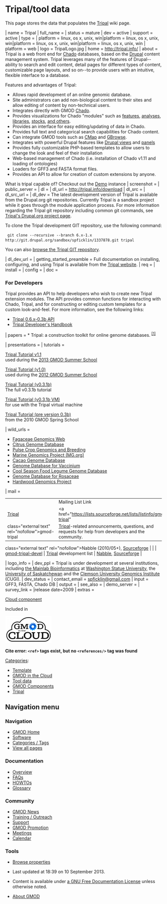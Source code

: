 



<span id="top"></span>


# <span dir="auto">Tripal/tool data</span>









This page stores the data that populates the
[Tripal](../Tripal.1 "Tripal") wiki page.

\| name = Tripal \| full_name = \| status = mature \|
dev = active \| support = active \| type = \| platform = linux, os x,
unix, win\|platform = linux, os x, unix, win\|platform = linux, os x,
unix, win\|platform = linux, os x, unix, win \| platform = web \| logo =
TripalLogo.jpg \| home =
<a href="http://tripal.info/" class="external free"
rel="nofollow">http://tripal.info/</a> \| about = Tripal is a web front
end for <a href="../Chado" class="mw-redirect" title="Chado">Chado</a>
databases, based on the
<a href="http://www.drupal.org" class="external text"
rel="nofollow">Drupal</a> content management system. Tripal leverages
many of the features of Drupal--ability to search and edit content,
detail pages for different types of content, customizable page layouts,
and so on--to provide users with an intuitive, flexible interface to a
database.

Features and advantages of Tripal:

- Allows rapid development of an online genomic database.
- Site administrators can add non-biological content to their sites and
  allow editing of content by non-technical users.
- Integrates directly with GMOD
  <a href="../Chado" class="mw-redirect" title="Chado">Chado</a>.
- Provides visualizations for Chado "modules" such as
  [features](../Chado_Sequence_Module "Chado Sequence Module"),
  [analyses](../Chado_Companalysis_Module "Chado Companalysis Module"),
  [libraries](../Chado_Library_Module "Chado Library Module"),
  [stocks](../Chado_Stock_Module "Chado Stock Module"), [and
  others](../Chado_Modules "Chado Modules").
- Provides an interface for easy editing/updating of data in Chado.
- Provides full text and categorical search capabilities for Chado
  content.
- Can integrate GMOD tools such as [CMap](../CMap.1 "CMap") and
  [GBrowse](../GBrowse.1 "GBrowse").
- Integrates with powerful Drupal features like
  <a href="http://drupal.org/project/views" class="external text"
  rel="nofollow">Drupal views</a> and
  <a href="http://drupal.org/project/panels" class="external text"
  rel="nofollow">panels</a>
- Provides fully customizable PHP-based templates to allow users to
  change the look and feel of their installation
- Web-based management of Chado (i.e. installation of Chado v1.11 and
  loading of ontologies)
- Loaders for GFF3 and FASTA format files.
- Provides an API to allow for creation of custom extensions by anyone.

What is tripal capable of? Checkout out the
<a href="http://tripal.gmod.oicr.on.ca/1.1/" class="external text"
rel="nofollow">Demo</a> instance \| screenshot = \| public_server = \|
dl = \| dl_url =
<a href="http://tripal.info/download" class="external free"
rel="nofollow">http://tripal.info/download</a> \| dl_src = \| dl_src_url
= \| dl_dev = The latest development version of Tripal is available from
the Drupal.org git repositories. Currently Tripal is a sandbox project
while it goes through the module application process. For more
information regarding the Tripal git repository including common git
commands, see
<a href="http://drupal.org/node/1337878/git-instructions/6.x-1.x"
class="external text" rel="nofollow">Tripal's Drupal.org project
page</a>.

To clone the Tripal development GIT repository, use the following
command:

     git clone --recursive --branch 6.x-1.x http://git.drupal.org/sandbox/spficklin/1337878.git tripal

You can also
<a href="http://drupalcode.org/sandbox/spficklin/1337878.git"
class="external text" rel="nofollow">browse the Tripal GIT
repository</a>.

\| dl_dev_url = \| getting_started_preamble = Full documentation on
installing, configuring, and using Tripal is available from the
<a href="http://tripal.info/documentation" class="external text"
rel="nofollow">Tripal website</a>. \| req = \| install = \| config = \|
doc =

### <span id="For_Developers" class="mw-headline">For Developers</span>

Tripal provides an API to help developers who wish to create new Tripal
extension modules. The API provides common functions for interacting
with Chado, Tripal, and for constructing or editing custom templates for
a custom look-and-feel. For more information, see the following links:

- <a href="http://tripal.sourceforge.net/docs/tripal-0.6x-0.3b/index.html"
  class="external text" rel="nofollow">Tripal 0.6.x-0.3b API</a>
- [Tripal Developer's
  Handbook](../Tripal_Developer's_Handbook "Tripal Developer's Handbook")

\| papers = \* Tripal: a construction toolkit for online genome
databases. <sup>[\[1\]](#cite_note-PMID:21959868-1)</sup>

\| presentations = \| tutorials =

[Tripal Tutorial v1.1](../Tripal_Tutorial_v1.1 "Tripal Tutorial v1.1")  
used during the [2013 GMOD Summer
School](../2013_GMOD_Summer_School "2013 GMOD Summer School")

[Tripal Tutorial (v1.0)](<../Tripal_Tutorial_(v1.0)> "Tripal Tutorial (v1.0)")  
used during the [2012 GMOD Summer
School](../2012_GMOD_Summer_School "2012 GMOD Summer School")

[Tripal Tutorial (v0.3.1b)](<../Tripal_Tutorial_(v0.3.1b)> "Tripal Tutorial (v0.3.1b)")  
The full v0.3.1b tutorial

[Tripal Tutorial (v0.3.1b VM)](<../Tripal_Tutorial_(v0.3.1b_VM)> "Tripal Tutorial (v0.3.1b VM)")  
for use with the Tripal virtual machine

[Tripal Tutorial (pre version 0.3b)](<../Tripal_Tutorial_(pre_version_0.3b)> "Tripal Tutorial (pre version 0.3b)")  
from the 2010 GMOD Spring School

\| wild_urls =

- <a href="http://www.fagaceae.org" class="external text"
  rel="nofollow">Fagaceae Genomics Web</a>
- <a href="http://www.citrusgenomedb.org/" class="external text"
  rel="nofollow">Citrus Genome Database</a>
- <a href="http://knowpulse2.usask.ca/portal" class="external text"
  rel="nofollow">Pulse Crop Genomics and Breeding</a>
- <a href="http://www.marinegenomics.org/" class="external text"
  rel="nofollow">Marine Genomics Project (MG.org)</a>
- <a href="http://www.cacaogenomedb.org/" class="external text"
  rel="nofollow">Cacao Genome Database</a>
- <a href="http://www.vaccinium.org/" class="external text"
  rel="nofollow">Genome Database for Vaccinium</a>
- <a href="http://www.gabcsfl.org/" class="external text"
  rel="nofollow">Cool Season Food Legume Genome Database</a>
- <a href="http://www.rosaceae.org/" class="external text"
  rel="nofollow">Genome Database for Rosaceae</a>
- <a href="http://www.hardwoodgenomics.org" class="external text"
  rel="nofollow">Hardwood Genomics Project</a>

\| mail =

|                                                      |                                                                                                                           |                                                                     |            |
| ---------------------------------------------------- | ------------------------------------------------------------------------------------------------------------------------- | ------------------------------------------------------------------- | ---------- |
|                                                      | Mailing List Link                                                                                                         | Description                                                         | Archive(s) |
| [Tripal](../Tripal.1 "Tripal")                       | <a href="https://lists.sourceforge.net/lists/listinfo/gmod-tripal"                                                        |
| class="external text" rel="nofollow">gmod-tripal</a> | [Tripal](../Tripal.1 "Tripal")-related announcements, questions, and requests for help from developers and the community. | <a href="http://gmod.827538.n3.nabble.com/Tripal-User-f815950.html" |

class="external text" rel="nofollow">Nabble</a> (2010/05+), <a
href="http://sourceforge.net/mailarchive/forum.php?forum_name=gmod-tripal"
class="external text" rel="nofollow">Sourceforge</a> |
| | <a href="https://lists.sourceforge.net/lists/listinfo/gmod-tripal-devel"
class="external text" rel="nofollow">gmod-tripal-devel</a> | [Tripal](../Tripal.1 "Tripal") development list | <a
href="http://gmod.827538.n3.nabble.com/Tripal-Development-f2471283.html"
class="external text" rel="nofollow">Nabble</a>, <a
href="http://sourceforge.net/mailarchive/forum.php?forum_name=gmod-tripal-devel"
class="external text" rel="nofollow">Sourceforge</a> |

\| logo_info = \| dev_ppl = Tripal is under development at several
institutions, including
<a href="http://www.bioinfo.wsu.edu" class="external text"
rel="nofollow">the Mainlab Bioinformatics</a> at
<a href="http://www.wsu.edu" class="external text"
rel="nofollow">Washington Statue University</a>, the
<a href="http://www.usask.ca/" class="external text"
rel="nofollow">University of Saskatchewan</a> and the
<a href="http://www.genome.clemson.edu/" class="external text"
rel="nofollow">Clemson University Genomics Institute</a> (CUGI). \|
dev_status = \| contact_email = spficklin@gmail.com \| input = GFF3,
FASTA, Chado DB \| output = \| see_also = \| demo_server = \|
survey_link = \|release date=2009 \| extras =



[Cloud component](../Cloud.1 "Cloud")



Included in


[<img
src="https://raw.githubusercontent.com/GMOD/gmod.github.io/main/mediawiki/images/thumb/6/69/GitcLogo.png/150px-GitcLogo.png"
srcset="https://raw.githubusercontent.com/GMOD/gmod.github.io/main/mediawiki/images/thumb/6/69/GitcLogo.png/225px-GitcLogo.png 1.5x, https://raw.githubusercontent.com/GMOD/gmod.github.io/main/mediawiki/images/thumb/6/69/GitcLogo.png/300px-GitcLogo.png 2x"
width="150" height="86" alt="Cloud component" />](../Cloud.1 "Cloud")


**Cite error: `<ref>` tags exist, but no `<references/>` tag was found**




[Categories](../Special%3ACategories "Special%3ACategories"):

- <a
  href="http://gmod.org/mediawiki/index.php?title=Category%3ATemplate&amp;action=edit&amp;redlink=1"
  class="new" title="Category%3ATemplate (page does not exist)">Template</a>
- [GMOD in the
  Cloud](../Category%3AGMOD_in_the_Cloud "Category%3AGMOD in the Cloud")
- [Tool data](../Category%3ATool_data "Category%3ATool data")
- [GMOD
  Components](../Category%3AGMOD_Components "Category%3AGMOD Components")
- [Tripal](../Category%3ATripal "Category%3ATripal")






## Navigation menu







###


<a href="../Main_Page"
style="background-image: url(../../images/GMOD-cogs.png);"
title="Visit the main page"></a>


### Navigation



- <span id="n-GMOD-Home">[GMOD Home](../Main_Page)</span>
- <span id="n-Software">[Software](../GMOD_Components)</span>
- <span id="n-Categories-.2F-Tags">[Categories /
  Tags](../Categories)</span>
- <span id="n-View-all-pages">[View all
  pages](../Special:AllPages)</span>




### Documentation



- <span id="n-Overview">[Overview](../Overview)</span>
- <span id="n-FAQs">[FAQs](../Category%3AFAQ)</span>
- <span id="n-HOWTOs">[HOWTOs](../Category%3AHOWTO)</span>
- <span id="n-Glossary">[Glossary](../Glossary)</span>




### Community



- <span id="n-GMOD-News">[GMOD News](../GMOD_News)</span>
- <span id="n-Training-.2F-Outreach">[Training /
  Outreach](../Training_and_Outreach)</span>
- <span id="n-Support">[Support](../Support)</span>
- <span id="n-GMOD-Promotion">[GMOD Promotion](../GMOD_Promotion)</span>
- <span id="n-Meetings">[Meetings](../Meetings)</span>
- <span id="n-Calendar">[Calendar](../Calendar)</span>




### Tools



- <span id="t-smwbrowselink"><a href="../Special%3ABrowse/Tripal-2Ftool_data" rel="smw-browse">Browse
  properties</a></span>





- <span id="footer-info-lastmod">Last updated at 18:39 on 10 September 2013.</span>
<!-- - <span id="footer-info-viewcount">27,871 page views.</span> -->
- <span id="footer-info-copyright">Content is available under
  <a href="http://www.gnu.org/licenses/fdl-1.3.html" class="external"
  rel="nofollow">a GNU Free Documentation License</a> unless otherwise
  noted.</span>

<!-- -->

- <span id="footer-places-about">[About
  GMOD](../GMOD%3AAbout "GMOD%3AAbout")</span>

<!-- -->


